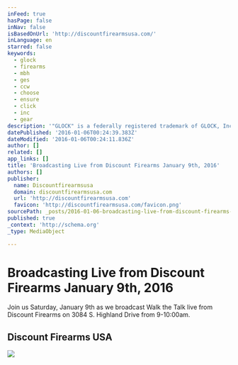 ```yaml
---
inFeed: true
hasPage: false
inNav: false
isBasedOnUrl: 'http://discountfirearmsusa.com/'
inLanguage: en
starred: false
keywords:
  - glock
  - firearms
  - mbh
  - ges
  - ccw
  - choose
  - ensure
  - click
  - inc
  - gear
description: '"GLOCK" is a federally registered trademark of GLOCK, Inc. and is one of many trademarks owned by GLOCK, Inc. or GLOCK Ges.mbH. Neither Discount Firearms USA nor this site are affiliated in any manner with, or otherwise endorsed by, GLOCK, Inc. or GLOCK Ges.mbH.'
datePublished: '2016-01-06T00:24:39.383Z'
dateModified: '2016-01-06T00:24:11.836Z'
author: []
related: []
app_links: []
title: 'Broadcasting Live from Discount Firearms January 9th, 2016'
authors: []
publisher:
  name: Discountfirearmsusa
  domain: discountfirearmsusa.com
  url: 'http://discountfirearmsusa.com'
  favicon: 'http://discountfirearmsusa.com/favicon.png'
sourcePath: _posts/2016-01-06-broadcasting-live-from-discount-firearms-january-9th-2016.md
published: true
_context: 'http://schema.org'
_type: MediaObject

---
```

# Broadcasting Live from Discount Firearms January 9th, 2016

Join us Saturday, January 9th as we broadcast Walk the Talk live from Discount Firearms on 3084 S. Highland Drive from 9-10:00am. 

<article style=""><h1>Discount Firearms USA</h1><img src="https://s3-us-west-2.amazonaws.com/the-grid-img/p/d5c589db00061ee7d25c7c8d2fb0df0037aa28c3.png" /></article>